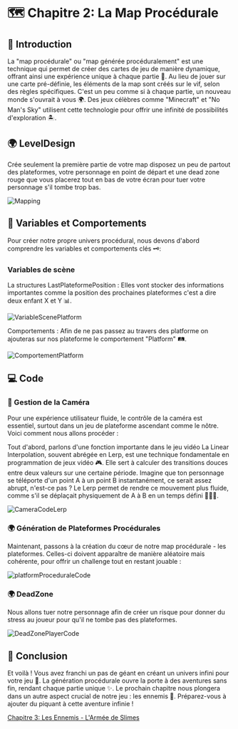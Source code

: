 # 🗺️ Chapitre 2: La Map Procédurale
## 🌟 Introduction

La "map procédurale" ou "map générée procéduralement" est une technique qui permet de créer des cartes de jeu de manière dynamique, offrant ainsi une expérience unique à chaque partie 🎲. Au lieu de jouer sur une carte pré-définie, les éléments de la map sont créés sur le vif, selon des règles spécifiques. C'est un peu comme si à chaque partie, un nouveau monde s'ouvrait à vous 🌍. Des jeux célèbres comme "Minecraft" et "No Man's Sky" utilisent cette technologie pour offrir une infinité de possibilités d'exploration 🏝️.

## 🌍 LevelDesign
Crée seulement la première partie de votre map disposez un peu de partout des plateformes, votre personnage en point de départ et une dead zone rouge que vous placerez tout en bas de votre écran pour tuer votre personnage s'il tombe trop bas.

![Mapping](Images/Mapping.png)

## 🔄 Variables et Comportements
Pour créer notre propre univers procédural, nous devons d'abord comprendre les variables et comportements clés 🗝️:

### Variables de scène
La structures LastPlateformePosition : Elles vont stocker des informations importantes comme la position des prochaines plateformes c'est a dire deux enfant X et Y 📊.

![VariableScenePlatform](Images/VariableScenePlatform.png)

Comportements : Afin de ne pas passez au travers des platforme on ajouteras sur nos plateforme le comportement "Platform" 🛤️.

![ComportementPlatform](Images/ComportementPlatform.png)

## 💻 Code
### 🎥 Gestion de la Caméra
Pour une expérience utilisateur fluide, le contrôle de la caméra est essentiel, surtout dans un jeu de plateforme ascendant comme le nôtre. Voici comment nous allons procéder :

Tout d'abord, parlons d'une fonction importante dans le jeu vidéo La Linear Interpolation, souvent abrégée en Lerp, est une technique fondamentale en programmation de jeux vidéo 🎮. Elle sert à calculer des transitions douces entre deux valeurs sur une certaine période. Imagine que ton personnage se téléporte d'un point A à un point B instantanément, ce serait assez abrupt, n'est-ce pas ? Le Lerp permet de rendre ce mouvement plus fluide, comme s'il se déplaçait physiquement de A à B en un temps défini 🏃‍♂️💨.

![CameraCodeLerp](Images/CameraCodeLerp.png)

### 🌍 Génération de Plateformes Procédurales
Maintenant, passons à la création du cœur de notre map procédurale - les plateformes. Celles-ci doivent apparaître de manière aléatoire mais cohérente, pour offrir un challenge tout en restant jouable :

![platformProceduraleCode](Images/platformProceduraleCode.png)

### 🌍 DeadZone
Nous allons tuer notre personnage afin de créer un risque pour donner du stress au joueur pour qu'il ne tombe pas des plateformes.

![DeadZonePlayerCode](Images/DeadZonePlayerCode.png)

## 🎉 Conclusion
Et voilà ! Vous avez franchi un pas de géant en créant un univers infini pour votre jeu 🌌. La génération procédurale ouvre la porte à des aventures sans fin, rendant chaque partie unique ✨. Le prochain chapitre nous plongera dans un autre aspect crucial de notre jeu : les ennemis 👾. Préparez-vous à ajouter du piquant à cette aventure infinie !

[Chapitre 3: Les Ennemis - L'Armée de Slimes](https://github.com/g404-code-gaming/Doodle-Jump-Like/blob/main/Création-Du-Jeu/3.Ennemis.md)
